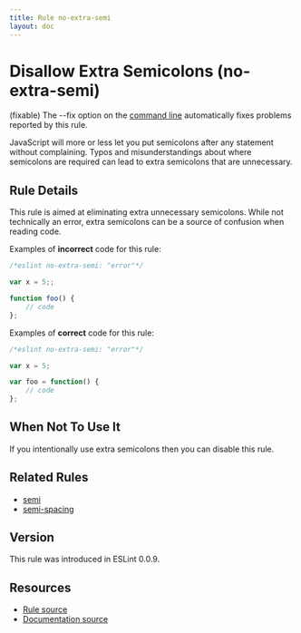 ```yaml
---
title: Rule no-extra-semi
layout: doc
---
```

<!-- Note: No pull requests accepted for this file. See README.md in the root directory for details. -->

# Disallow Extra Semicolons (no-extra-semi)

(fixable) The --fix option on the [command line](../user-guide/command-line-interface#fix) automatically fixes problems reported by this rule.

JavaScript will more or less let you put semicolons after any statement without complaining. Typos and misunderstandings about where semicolons are required can lead to extra semicolons that are unnecessary.

## Rule Details

This rule is aimed at eliminating extra unnecessary semicolons. While not technically an error, extra semicolons can be a source of confusion when reading code.

Examples of **incorrect** code for this rule:

```js
/*eslint no-extra-semi: "error"*/

var x = 5;;

function foo() {
    // code
};

```

Examples of **correct** code for this rule:

```js
/*eslint no-extra-semi: "error"*/

var x = 5;

var foo = function() {
    // code
};

```

## When Not To Use It

If you intentionally use extra semicolons then you can disable this rule.

## Related Rules

* [semi](semi)
* [semi-spacing](semi-spacing)

## Version

This rule was introduced in ESLint 0.0.9.

## Resources

* [Rule source](https://github.com/eslint/eslint/tree/master/lib/rules/no-extra-semi.js)
* [Documentation source](https://github.com/eslint/eslint/tree/master/docs/rules/no-extra-semi.md)
